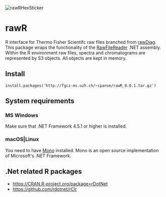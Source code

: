 ![rawRHexSticker](https://github.com/cpanse/rawR/blob/master/rawRcolor10%25.png)

# rawR
R interface for Thermo Fisher Scientifc raw files branched from [rawDiag](https://github.com/fgcz/rawDiag). This package wraps the functionality of the [RawFileReader](https://planetorbitrap.com/rawfilereader) .NET assembly. Within the R environment raw files, spectra and chromatograms are represented by S3 objects. All objects are kept in memory. 

## Install

```{r}
install.packages('http://fgcz-ms.uzh.ch/~cpanse/rawR_0.0.1.tar.gz')
```

## System requirements

### MS Windows

Make sure that .NET Framework 4.5.1 or higher is installed.

### macOS|Linux

You need to have [Mono](https://www.mono-project.com) installed. Mono is an open source implementation of Microsoft's .NET Framework.

## .Net related R packages

- https://CRAN.R-project.org/package=rDotNet 
- https://github.com/rdotnet/rClr
